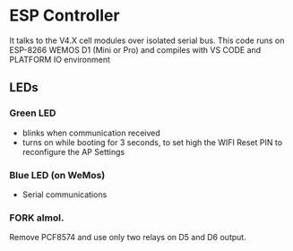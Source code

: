 # ESP Controller

It talks to the V4.X cell modules over isolated serial bus. This code runs on ESP-8266 WEMOS D1 (Mini or Pro) and compiles with VS CODE and PLATFORM IO environment

## LEDs
### Green LED
- blinks when communication received
- turns on while booting for 3 seconds, to set high the WIFI Reset PIN to reconfigure the AP Settings

### Blue LED (on WeMos)
- Serial communications


### FORK almol.

Remove PCF8574 and use only two relays on D5 and D6 output.



